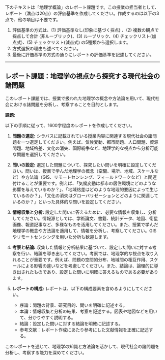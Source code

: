 下のテキストは「地理学概論」のレポート課題です。この授業の担当者として、レポート（満点は20点）の評価基準を作成してください。作成するのは以下の3点で、他の項目は不要です。

1. 評価基準の方式は、(1) 評価基準なし(印象に基づく採点) 、(2) 複数の観点で採点して合計  (非ルーブリック)、(3) ルーブリック、(4) チェックリスト(加点式)、(5) チェックリスト(減点式) の5種類から選択します。
2. 方式選択の理由も述べてください。
3. 最後に評価基準の方式の通りにレポートの評価基準を記述してください。

---------------------------------------
## レポート課題：地理学の視点から探究する現代社会の諸問題

このレポート課題では、授業で扱われた地理学の概念や方法論を用いて、現代社会における諸問題を分析し、考察することを目的とします。

**課題:**

以下の手順に従って、1600字程度のレポートを作成してください。

1. **問題の選定:** シラバスに記載されている授業内容に関連する現代社会の諸問題を一つ選定してください。例えば、気候変動、都市問題、人口問題、資源問題、地域格差、文化の消失、国際紛争など、地理学的な視点から分析可能な問題を選択してください。

2. **問いの設定:** 選定した問題について、探究したい問いを明確に設定してください。問いは、授業で学んだ地理学の概念（空間、場所、地域、スケールなど）や方法論（GIS、リモートセンシング、フィールドワークなど）と関連付けることが重要です。例えば、「気候変動は都市の居住環境にどのような影響を与えているのか？」、「地域格差はどのような地理的要因によって生じているのか？」、「文化の消失はグローバリゼーションとどのように関連しているのか？」といった具体的な問いを設定してください。

3. **情報収集と分析:** 設定した問いに答えるために、必要な情報を収集し、分析してください。情報源としては、学術論文、書籍、統計データ、地図、衛星画像、報道記事など、多様なものを活用してください。また、授業で学んだ地理学の概念や方法論を適用して、情報を分析し、考察してください。GISやリモートセンシングを用いた分析も歓迎します。

4. **考察と結論:** 収集した情報と分析結果に基づいて、設定した問いに対する考察を行い、結論を導き出してください。考察では、地理学的な視点を取り入れることが重要です。例えば、問題の空間的分布、地域間の相互作用、スケールによる影響の違いなどを考慮してください。また、結論は、論理的に導き出されたものであり、設定した問いに明確に答えるものである必要があります。

5. **レポートの構成:** レポートは、以下の構成要素を含めるようにしてください。
    * 序論：問題の背景、研究目的、問いを明確に記述する。
    * 本論：情報収集と分析の結果、考察を記述する。図表や地図などを用いて、分かりやすく説明する。
    * 結論：設定した問いに対する結論を明確に記述する。
    * 参考文献：レポート作成にあたり参考にした文献情報を正確に記述する。


このレポートを通じて、地理学の知識と方法論を活かして、現代社会の諸問題を分析し、考察する能力を深めてください。
